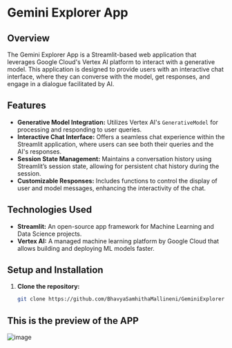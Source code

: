 # Gemini Explorer App

## Overview
The Gemini Explorer App is a Streamlit-based web application that leverages Google Cloud's Vertex AI platform to interact with a generative model. This application is designed to provide users with an interactive chat interface, where they can converse with the model, get responses, and engage in a dialogue facilitated by AI.

## Features
- **Generative Model Integration:** Utilizes Vertex AI's `GenerativeModel` for processing and responding to user queries.
- **Interactive Chat Interface:** Offers a seamless chat experience within the Streamlit application, where users can see both their queries and the AI's responses.
- **Session State Management:** Maintains a conversation history using Streamlit’s session state, allowing for persistent chat history during the session.
- **Customizable Responses:** Includes functions to control the display of user and model messages, enhancing the interactivity of the chat.

## Technologies Used
- **Streamlit:** An open-source app framework for Machine Learning and Data Science projects.
- **Vertex AI:** A managed machine learning platform by Google Cloud that allows building and deploying ML models faster.

## Setup and Installation
1. **Clone the repository:**
   ```bash
   git clone https://github.com/BhavyaSamhithaMallineni/GeminiExplorer.git

## This is the preview of the APP
![image](https://github.com/BhavyaSamhithaMallineni/GeminiExplorer/assets/131223497/326af85d-2632-472c-ad74-026e91e08dd9)

